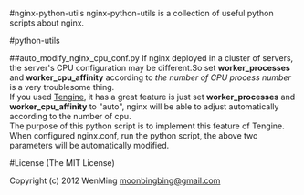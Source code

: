 #nginx-python-utils
nginx-python-utils is a collection of useful python scripts about nginx.

#python-utils

##auto_modify_nginx_cpu_conf.py
If nginx deployed in a cluster of servers, the server's CPU configuration may be different.So set **worker_processes** and **worker_cpu_affinity** according to *the number of CPU process number* is a very troublesome thing.     
If you used [Tengine](http://tengine.taobao.org/), it has a great feature is just set **worker_processes** and **worker_cpu_affinity** to "auto", nginx will be able to adjust automatically according to the number of cpu.     
The purpose of this python script is to implement this feature of Tengine.    
When configured nginx.conf, run the python script, the above two parameters will be automatically modified.   
 
#License
(The MIT License)

Copyright (c) 2012 WenMing <moonbingbing@gmail.com> 
